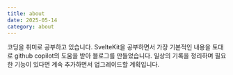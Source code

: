 ```yaml
---
title: about
date: 2025-05-14
category: about
---
```


코딩을 취미로 공부하고 있습니다. SvelteKit을 공부하면서 가장 기본적인 내용을 토대로 github copilot의 도움을 받아 블로그를 만들었습니다. 일상의 기록을 정리하며 필요한 기능이 있다면 계속 추가하면서 업그레이드할 계획입니다.
